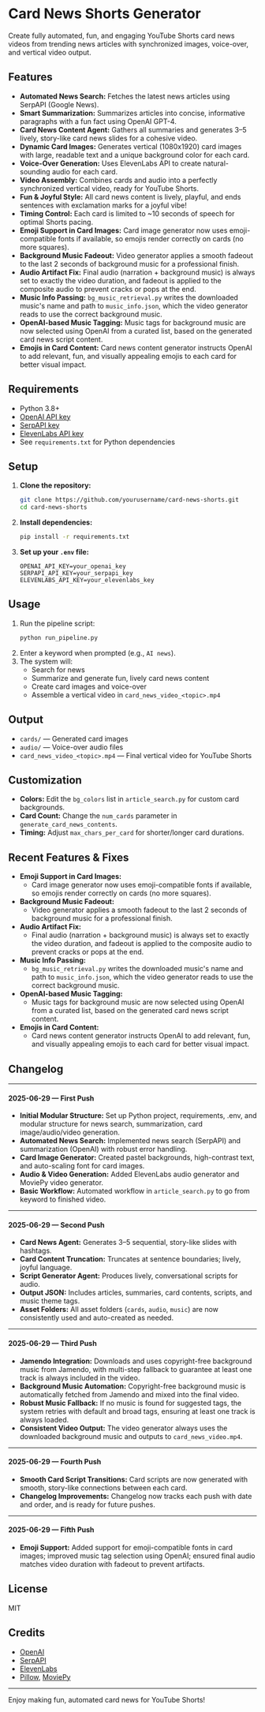 # Card News Shorts Generator

Create fully automated, fun, and engaging YouTube Shorts card news videos from trending news articles with synchronized images, voice-over, and vertical video output.

## Features
- **Automated News Search:** Fetches the latest news articles using SerpAPI (Google News).
- **Smart Summarization:** Summarizes articles into concise, informative paragraphs with a fun fact using OpenAI GPT-4.
- **Card News Content Agent:** Gathers all summaries and generates 3–5 lively, story-like card news slides for a cohesive video.
- **Dynamic Card Images:** Generates vertical (1080x1920) card images with large, readable text and a unique background color for each card.
- **Voice-Over Generation:** Uses ElevenLabs API to create natural-sounding audio for each card.
- **Video Assembly:** Combines cards and audio into a perfectly synchronized vertical video, ready for YouTube Shorts.
- **Fun & Joyful Style:** All card news content is lively, playful, and ends sentences with exclamation marks for a joyful vibe!
- **Timing Control:** Each card is limited to ~10 seconds of speech for optimal Shorts pacing.
- **Emoji Support in Card Images:** Card image generator now uses emoji-compatible fonts if available, so emojis render correctly on cards (no more squares).
- **Background Music Fadeout:** Video generator applies a smooth fadeout to the last 2 seconds of background music for a professional finish.
- **Audio Artifact Fix:** Final audio (narration + background music) is always set to exactly the video duration, and fadeout is applied to the composite audio to prevent cracks or pops at the end.
- **Music Info Passing:** `bg_music_retrieval.py` writes the downloaded music's name and path to `music_info.json`, which the video generator reads to use the correct background music.
- **OpenAI-based Music Tagging:** Music tags for background music are now selected using OpenAI from a curated list, based on the generated card news script content.
- **Emojis in Card Content:** Card news content generator instructs OpenAI to add relevant, fun, and visually appealing emojis to each card for better visual impact.

## Requirements
- Python 3.8+
- [OpenAI API key](https://platform.openai.com/)
- [SerpAPI key](https://serpapi.com/)
- [ElevenLabs API key](https://elevenlabs.io/)
- See `requirements.txt` for Python dependencies

## Setup
1. **Clone the repository:**
   ```sh
   git clone https://github.com/yourusername/card-news-shorts.git
   cd card-news-shorts
   ```
2. **Install dependencies:**
   ```sh
   pip install -r requirements.txt
   ```
3. **Set up your `.env` file:**
   ```env
   OPENAI_API_KEY=your_openai_key
   SERPAPI_API_KEY=your_serpapi_key
   ELEVENLABS_API_KEY=your_elevenlabs_key
   ```

## Usage
1. Run the pipeline script:
   ```sh
   python run_pipeline.py
   ```
2. Enter a keyword when prompted (e.g., `AI news`).
3. The system will:
   - Search for news
   - Summarize and generate fun, lively card news content
   - Create card images and voice-over
   - Assemble a vertical video in `card_news_video_<topic>.mp4`

## Output
- `cards/` — Generated card images
- `audio/` — Voice-over audio files
- `card_news_video_<topic>.mp4` — Final vertical video for YouTube Shorts

## Customization
- **Colors:** Edit the `bg_colors` list in `article_search.py` for custom card backgrounds.
- **Card Count:** Change the `num_cards` parameter in `generate_card_news_contents`.
- **Timing:** Adjust `max_chars_per_card` for shorter/longer card durations.

## Recent Features & Fixes

- **Emoji Support in Card Images:**
  - Card image generator now uses emoji-compatible fonts if available, so emojis render correctly on cards (no more squares).
- **Background Music Fadeout:**
  - Video generator applies a smooth fadeout to the last 2 seconds of background music for a professional finish.
- **Audio Artifact Fix:**
  - Final audio (narration + background music) is always set to exactly the video duration, and fadeout is applied to the composite audio to prevent cracks or pops at the end.
- **Music Info Passing:**
  - `bg_music_retrieval.py` writes the downloaded music's name and path to `music_info.json`, which the video generator reads to use the correct background music.
- **OpenAI-based Music Tagging:**
  - Music tags for background music are now selected using OpenAI from a curated list, based on the generated card news script content.
- **Emojis in Card Content:**
  - Card news content generator instructs OpenAI to add relevant, fun, and visually appealing emojis to each card for better visual impact.

## Changelog

---
#### 2025-06-29 — First Push
- **Initial Modular Structure:** Set up Python project, requirements, .env, and modular structure for news search, summarization, card image/audio/video generation.
- **Automated News Search:** Implemented news search (SerpAPI) and summarization (OpenAI) with robust error handling.
- **Card Image Generator:** Created pastel backgrounds, high-contrast text, and auto-scaling font for card images.
- **Audio & Video Generation:** Added ElevenLabs audio generator and MoviePy video generator.
- **Basic Workflow:** Automated workflow in `article_search.py` to go from keyword to finished video.

---
#### 2025-06-29 — Second Push
- **Card News Agent:** Generates 3–5 sequential, story-like slides with hashtags.
- **Card Content Truncation:** Truncates at sentence boundaries; lively, joyful language.
- **Script Generator Agent:** Produces lively, conversational scripts for audio.
- **Output JSON:** Includes articles, summaries, card contents, scripts, and music theme tags.
- **Asset Folders:** All asset folders (`cards`, `audio`, `music`) are now consistently used and auto-created as needed.

---
#### 2025-06-29 — Third Push
- **Jamendo Integration:** Downloads and uses copyright-free background music from Jamendo, with multi-step fallback to guarantee at least one track is always included in the video.
- **Background Music Automation:** Copyright-free background music is automatically fetched from Jamendo and mixed into the final video.
- **Robust Music Fallback:** If no music is found for suggested tags, the system retries with default and broad tags, ensuring at least one track is always loaded.
- **Consistent Video Output:** The video generator always uses the downloaded background music and outputs to `card_news_video.mp4`.

---
#### 2025-06-29 — Fourth Push
- **Smooth Card Script Transitions:** Card scripts are now generated with smooth, story-like connections between each card.
- **Changelog Improvements:** Changelog now tracks each push with date and order, and is ready for future pushes.

---
#### 2025-06-29 — Fifth Push
- **Emoji Support:** Added support for emoji-compatible fonts in card images; improved music tag selection using OpenAI; ensured final audio matches video duration with fadeout to prevent artifacts.

## License
MIT

## Credits
- [OpenAI](https://openai.com/)
- [SerpAPI](https://serpapi.com/)
- [ElevenLabs](https://elevenlabs.io/)
- [Pillow](https://python-pillow.org/), [MoviePy](https://zulko.github.io/moviepy/)

---

Enjoy making fun, automated card news for YouTube Shorts!
